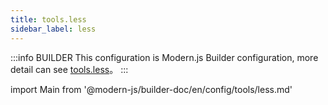 ```yaml
---
title: tools.less
sidebar_label: less
---
```


:::info BUILDER
This configuration is Modern.js Builder configuration, more detail can see [tools.less](https://modernjs.dev/builder/zh/api/config-tools.html#tools-less)。
:::

import Main from '@modern-js/builder-doc/en/config/tools/less.md'

<Main />
